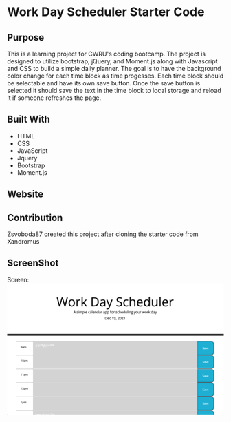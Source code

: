 # Work Day Scheduler Starter Code

## Purpose
This is a learning project for CWRU's coding bootcamp.  The project is designed to utilize bootstrap, jQuery, and Moment.js along with Javascript and CSS to build a simple daily planner.  The goal is to have the background color change for each time block as time progesses.  Each time block should be selectable and have its own save button.  Once the save button is selected it should save the text in the time block to local storage and reload it if someone refreshes the page.

## Built With
* HTML
* CSS
* JavaScript
* Jquery
* Bootstrap
* Moment.js


## Website


## Contribution
Zsvoboda87 created this project after cloning the starter code from 
Xandromus


## ScreenShot
Screen: ![Screenshot](/Develop/Screenshot.png)